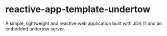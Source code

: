 # reactive-app-template-undertow
A simple, lightweight and reactive web application built with JDK 11 and an embedded undertow server.
